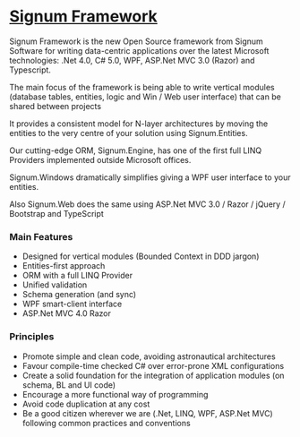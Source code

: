 [Signum Framework](http://www.signumframework.com/)
===================================================

Signum Framework is the new Open Source framework from Signum Software for writing data-centric applications over the latest Microsoft technologies: .Net 4.0, C# 5.0, WPF, ASP.Net MVC 3.0 (Razor) and Typescript. 

The main focus of the framework is being able to write vertical modules (database tables, entities, logic and Win / Web user interface) that can be shared between projects

It provides a consistent model for N-layer architectures by moving the entities to the very centre of your solution using Signum.Entities.

Our cutting-edge ORM, Signum.Engine, has one of the first full LINQ Providers implemented outside Microsoft offices.

Signum.Windows dramatically simplifies giving a WPF user interface to your entities. 

Also Signum.Web does the same using ASP.Net MVC 3.0 / Razor / jQuery / Bootstrap and TypeScript

### Main Features ###
* Designed for vertical modules (Bounded Context in DDD jargon)
* Entities-first approach
* ORM with a full LINQ Provider
* Unified validation
* Schema generation (and sync)
* WPF smart-client interface
* ASP.Net MVC 4.0 Razor


### Principles ###
* Promote simple and clean code, avoiding astronautical architectures
* Favour compile-time checked C# over error-prone XML configurations
* Create a solid foundation for the integration of application modules (on schema, BL and UI code)
* Encourage a more functional way of programming
* Avoid code duplication at any cost
* Be a good citizen wherever we are (.Net, LINQ, WPF, ASP.Net MVC) following common practices and conventions


